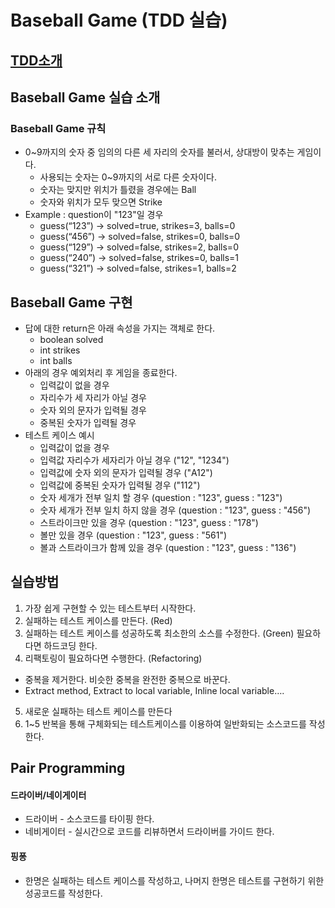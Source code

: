 # Baseball Game (TDD 실습)

## [TDD소개](https://github.com/cleancodeclass/prime-factors/wiki/TDD-%EC%86%8C%EA%B0%9C)

## Baseball Game 실습 소개

### Baseball Game 규칙
* 0~9까지의 숫자 중 임의의 다른 세 자리의 숫자를 불러서, 상대방이 맞추는 게임이다.
  * 사용되는 숫자는 0~9까지의 서로 다른 숫자이다.
  * 숫자는 맞지만 위치가 틀렸을 경우에는 Ball
  * 숫자와 위치가 모두 맞으면 Strike
* Example : question이 "123"일 경우
  * guess(“123”) -> solved=true, strikes=3, balls=0
  * guess(“456”) -> solved=false, strikes=0, balls=0
  * guess(“129”) -> solved=false, strikes=2, balls=0
  * guess(“240”) -> solved=false, strikes=0, balls=1
  * guess(“321”) -> solved=false, strikes=1, balls=2  

## Baseball Game 구현
* 답에 대한 return은 아래 속성을 가지는 객체로 한다. 
  * boolean solved
  * int strikes
  * int balls
* 아래의 경우 예외처리 후 게임을 종료한다.
  * 입력값이 없을 경우
  * 자리수가 세 자리가 아닐 경우
  * 숫자 외의 문자가 입력될 경우
  * 중복된 숫자가 입력될 경우
* 테스트 케이스 예시
  * 입력값이 없을 경우
  * 입력값 자리수가 세자리가 아닐 경우 ("12", "1234")
  * 입력값에 숫자 외의 문자가 입력될 경우 ("A12")
  * 입력값에 중복된 숫자가 입력될 경우 ("112")
  * 숫자 세개가 전부 일치 할 경우 (question : "123", guess : "123")
  * 숫자 세개가 전부 일치 하지 않을 경우 (question : "123", guess : "456")
  * 스트라이크만 있을 경우 (question : "123", guess : "178")
  * 볼만 있을 경우 (question : "123", guess : "561")
  * 볼과 스트라이크가 함께 있을 경우 (question : "123", guess : "136")



## 실습방법
1. 가장 쉽게 구현할 수 있는 테스트부터 시작한다.
2. 실패하는 테스트 케이스를 만든다. (Red)
3. 실패하는 테스트 케이스를 성공하도록 최소한의 소스를 수정한다. (Green)
필요하다면 하드코딩 한다.
4. 리팩토링이 필요하다면 수행한다. (Refactoring)
  * 중복을 제거한다. 비슷한 중복을 완전한 중복으로 바꾼다.
  * Extract method, Extract to local variable, Inline local variable….
5. 새로운 실패하는 테스트 케이스를 만든다
6. 1~5 반복을 통해 구체화되는 테스트케이스를 이용하여 일반화되는 소스코드를 작성한다.

## Pair Programming
#### 드라이버/네이게이터
* 드라이버 - 소스코드를 타이핑 한다.
* 네비게이터 - 실시간으로 코드를 리뷰하면서 드라이버를 가이드 한다.

#### 핑퐁
* 한명은 실패하는 테스트 케이스를 작성하고, 나머지 한명은 테스트를 구현하기 위한 성공코드를 작성한다.

